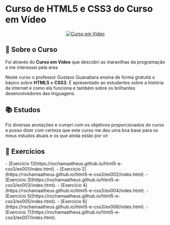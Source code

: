 <h1>Curso de HTML5 e CSS3 do Curso em Vídeo</h1>

<div align="center">
  <a href="https://www.cursoemvideo.com/" target="_blank" rel="external"><img src="https://www.cursoemvideo.com/wp-content/uploads/2019/08/cursoemvideo-logo.png" alt="Curso em Vídeo" tittle="Curso em Vídeo"></a>
</div>

<h2>🤔 Sobre o Curso</h2>

 Foi através do **Curso em Vídeo** que descobri as maravilhas da programação e me interessei pela área
 
 Neste curso o professor Gustavo Guanabara ensina de forma gratuita o básico sobre **HTML5** e **CSS3**. É apresentado ao estudantes sobre a história da internet e como ela funciona e também sobre os brilhantes desenvolvedores das linguagens.
 
<h2>📚 Estudos</h2>

Fiz diversas anotações e cumpri com os objetivos proporcionados do curso e posso dizer com certeza que este curso me deu uma boa base para os meus estudos atuais e os que ainda estão por vir

<h2>🧾 Exercícios</h2>
- [Exercício 1](https://rochamaatheus.github.io/html5-e-css3/ex001/index.html).
- [Exercício 2](https://rochamaatheus.github.io/html5-e-css3/ex002/index.html).
- [Exercício 3](https://rochamaatheus.github.io/html5-e-css3/ex003/index.html).
- [Exercício 4](https://rochamaatheus.github.io/html5-e-css3/ex004/index.html).
- [Exercício 5](https://rochamaatheus.github.io/html5-e-css3/ex005/index.html).
- [Exercício 6](https://rochamaatheus.github.io/html5-e-css3/ex006/index.html).
- [Exercício 7](https://rochamaatheus.github.io/html5-e-css3/ex007/index.html).
